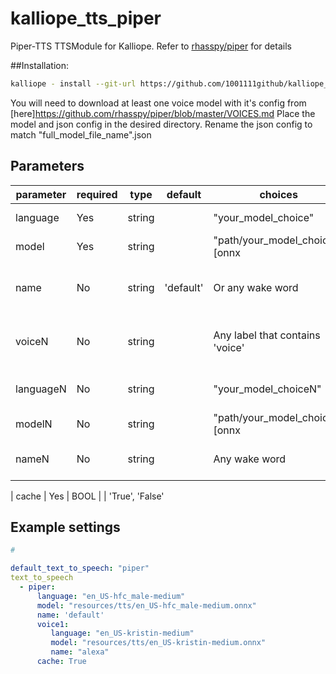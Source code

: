 # kalliope_tts_piper
Piper-TTS TTSModule for Kalliope. Refer to [rhasspy/piper](https://github.com/rhasspy/piper) for details 

##Installation:
```bash
kalliope - install --git-url https://github.com/1001111github/kalliope_tts_piper.git
```

You will need to download at least one voice model with it's config from [here]https://github.com/rhasspy/piper/blob/master/VOICES.md
Place the model and json config in the desired directory. Rename the json config to match "full_model_file_name".json

## Parameters

| parameter    | required | type    | default | choices                              | comment                    |
|--------------|----------|---------|---------|--------------------------------------|----------------------------|
| language     | Yes      | string  |         | "your_model_choice"                  | filename, without extension 
| model        | Yes      | string  |         | "path/your_model_choice.[onnx|tflite]| Full path to model file
| name         | No       | string  |'default'| Or any wake word                      | Relates voices to names used as trigger wake words 
| voiceN       | No       | string  |         | Any label that contains 'voice'       | Identifies a voice (language/model) related to a wake word
| languageN    | No       | string  |         | "your_model_choiceN"                  | filename, without extension for voice N
| modelN       | No       | string  |         | "path/your_model_choiceN.[onnx|tflite]| Full path to model file for voice N
| nameN        | No       | string  |         | Any wake word                         | Wake word associated with voice N 

| cache        | Yes      | BOOL    |         | 'True', 'False' 

## Example settings

```yaml
#

default_text_to_speech: "piper"
text_to_speech
  - piper:
      language: "en_US-hfc_male-medium"
      model: "resources/tts/en_US-hfc_male-medium.onnx"
      name: 'default'
      voice1: 
         language: "en_US-kristin-medium"
         model: "resources/tts/en_US-kristin-medium.onnx"
         name: "alexa"
      cache: True
```
